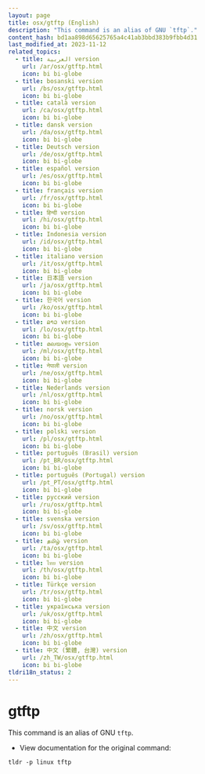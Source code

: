 ```yaml
---
layout: page
title: osx/gtftp (English)
description: "This command is an alias of GNU `tftp`."
content_hash: bd1aa898d65625765a4c41ab3bbd383b9fbb4d31
last_modified_at: 2023-11-12
related_topics:
  - title: العربية version
    url: /ar/osx/gtftp.html
    icon: bi bi-globe
  - title: bosanski version
    url: /bs/osx/gtftp.html
    icon: bi bi-globe
  - title: català version
    url: /ca/osx/gtftp.html
    icon: bi bi-globe
  - title: dansk version
    url: /da/osx/gtftp.html
    icon: bi bi-globe
  - title: Deutsch version
    url: /de/osx/gtftp.html
    icon: bi bi-globe
  - title: español version
    url: /es/osx/gtftp.html
    icon: bi bi-globe
  - title: français version
    url: /fr/osx/gtftp.html
    icon: bi bi-globe
  - title: हिन्दी version
    url: /hi/osx/gtftp.html
    icon: bi bi-globe
  - title: Indonesia version
    url: /id/osx/gtftp.html
    icon: bi bi-globe
  - title: italiano version
    url: /it/osx/gtftp.html
    icon: bi bi-globe
  - title: 日本語 version
    url: /ja/osx/gtftp.html
    icon: bi bi-globe
  - title: 한국어 version
    url: /ko/osx/gtftp.html
    icon: bi bi-globe
  - title: ລາວ version
    url: /lo/osx/gtftp.html
    icon: bi bi-globe
  - title: മലയാളം version
    url: /ml/osx/gtftp.html
    icon: bi bi-globe
  - title: नेपाली version
    url: /ne/osx/gtftp.html
    icon: bi bi-globe
  - title: Nederlands version
    url: /nl/osx/gtftp.html
    icon: bi bi-globe
  - title: norsk version
    url: /no/osx/gtftp.html
    icon: bi bi-globe
  - title: polski version
    url: /pl/osx/gtftp.html
    icon: bi bi-globe
  - title: português (Brasil) version
    url: /pt_BR/osx/gtftp.html
    icon: bi bi-globe
  - title: português (Portugal) version
    url: /pt_PT/osx/gtftp.html
    icon: bi bi-globe
  - title: русский version
    url: /ru/osx/gtftp.html
    icon: bi bi-globe
  - title: svenska version
    url: /sv/osx/gtftp.html
    icon: bi bi-globe
  - title: தமிழ் version
    url: /ta/osx/gtftp.html
    icon: bi bi-globe
  - title: ไทย version
    url: /th/osx/gtftp.html
    icon: bi bi-globe
  - title: Türkçe version
    url: /tr/osx/gtftp.html
    icon: bi bi-globe
  - title: українська version
    url: /uk/osx/gtftp.html
    icon: bi bi-globe
  - title: 中文 version
    url: /zh/osx/gtftp.html
    icon: bi bi-globe
  - title: 中文 (繁體, 台灣) version
    url: /zh_TW/osx/gtftp.html
    icon: bi bi-globe
tldri18n_status: 2
---
```

# gtftp

This command is an alias of GNU `tftp`.

- View documentation for the original command:

`tldr -p linux tftp`
